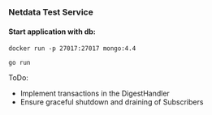 ### Netdata Test Service

#### Start application with db:

```shell script
docker run -p 27017:27017 mongo:4.4 

go run
```

ToDo:
- Implement transactions in the DigestHandler
- Ensure graceful shutdown and draining of Subscribers